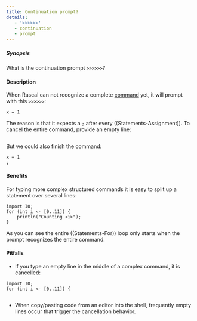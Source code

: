 ```yaml
---
title: Continuation prompt?
details:
   - '>>>>>>'
   - continuation
   - prompt
---
```


##### Synopsis

What is the continuation prompt `>>>>>>`?

#### Description

When Rascal can not recognize a complete [command]((RascalShell-Commands)) yet, it will 
prompt with this `>>>>>>`:

```rascal-shell
x = 1

```

The reason is that it expects a `;` after every ((Statements-Assignment)).
To cancel the entire command, provide an empty line:

```rascal-shell,continue

```

But we could also finish the command:

```rascal-shell
x = 1
;
```

#### Benefits

For typing more complex structured commands it is easy to split up a statement over several lines:

```rascal-shell
import IO;
for (int i <- [0..11]) {
    println("Counting <i>");
}
```

As you can see the entire ((Statements-For)) loop only starts when the prompt recognizes the entire command.

#### Pitfalls

* If you type an empty line in the middle of a complex command, it is cancelled:
```rascal-shell
import IO;
for (int i <- [0..11]) {


```
* When copy/pasting code from an editor into the shell, frequently empty lines occur that trigger the cancellation behavior.




